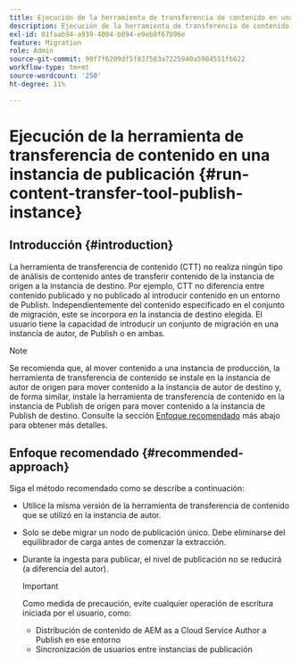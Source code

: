 ```yaml
---
title: Ejecución de la herramienta de transferencia de contenido en una instancia de publicación
description: Ejecución de la herramienta de transferencia de contenido en una instancia de publicación
exl-id: 01faab94-a939-4004-b094-e9eb8f67b96e
feature: Migration
role: Admin
source-git-commit: 90f7f6209df5f837583a7225940a5984551f6622
workflow-type: tm+mt
source-wordcount: '250'
ht-degree: 11%

---
```


# Ejecución de la herramienta de transferencia de contenido en una instancia de publicación {#run-content-transfer-tool-publish-instance}

## Introducción {#introduction}

La herramienta de transferencia de contenido (CTT) no realiza ningún tipo de análisis de contenido antes de transferir contenido de la instancia de origen a la instancia de destino. Por ejemplo, CTT no diferencia entre contenido publicado y no publicado al introducir contenido en un entorno de Publish. Independientemente del contenido especificado en el conjunto de migración, este se incorpora en la instancia de destino elegida. El usuario tiene la capacidad de introducir un conjunto de migración en una instancia de autor, de Publish o en ambas.

>[!NOTE]
>Se recomienda que, al mover contenido a una instancia de producción, la herramienta de transferencia de contenido se instale en la instancia de autor de origen para mover contenido a la instancia de autor de destino y, de forma similar, instale la herramienta de transferencia de contenido en la instancia de Publish de origen para mover contenido a la instancia de Publish de destino. Consulte la sección [Enfoque recomendado](#recommended-approach) más abajo para obtener más detalles.

## Enfoque recomendado {#recommended-approach}

Siga el método recomendado como se describe a continuación:

* Utilice la misma versión de la herramienta de transferencia de contenido que se utilizó en la instancia de autor.

* Solo se debe migrar un nodo de publicación único. Debe eliminarse del equilibrador de carga antes de comenzar la extracción.

* Durante la ingesta para publicar, el nivel de publicación no se reducirá (a diferencia del autor).

  >[!IMPORTANT]
  >Como medida de precaución, evite cualquier operación de escritura iniciada por el usuario, como:
  > * Distribución de contenido de AEM as a Cloud Service Author a Publish en ese entorno
  > * Sincronización de usuarios entre instancias de publicación
